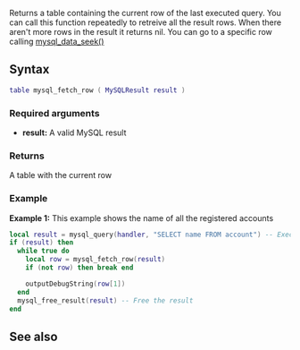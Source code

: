 <pageclass class="#AA7592" subcaption="MTA-MySQL Module"></pageclass>

Returns a table containing the current row of the last executed query. You can call this function repeatedly to retreive all the result rows. When there aren't more rows in the result it returns nil. You can go to a specific row calling [mysql\_data\_seek()](/docs/Modules/MTA-MySQL/mysql_data_seek.md "wikilink")

Syntax
------

``` lua
table mysql_fetch_row ( MySQLResult result )
```

### Required arguments

-   **result:** A valid MySQL result

### Returns

A table with the current row

### Example

**Example 1:** This example shows the name of all the registered accounts

``` lua
local result = mysql_query(handler, "SELECT name FROM account") -- Execute the query
if (result) then
  while true do
    local row = mysql_fetch_row(result)
    if (not row) then break end

    outputDebugString(row[1])
  end
  mysql_free_result(result) -- Free the result
end
```

See also
--------
